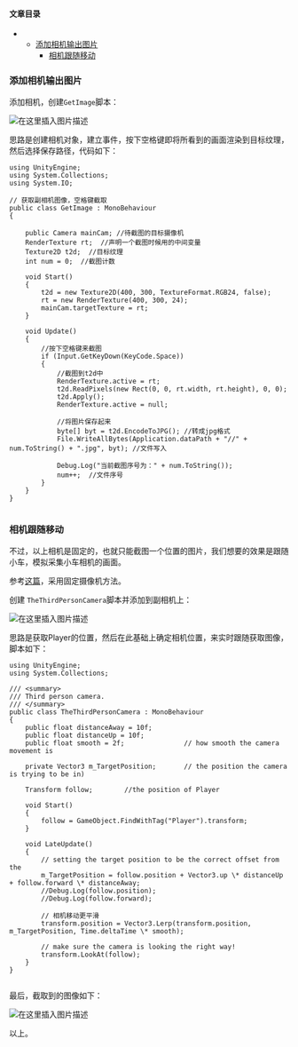 








#### 文章目录


* + [添加相机输出图片](#_1)
	+ [相机跟随移动](#_52)




### 添加相机输出图片


添加相机，创建`GetImage`脚本：


![在这里插入图片描述](https://img-blog.csdnimg.cn/d62b4d263b3e46c0ae1821399142b8fe.png)


思路是创建相机对象，建立事件，按下空格键即将所看到的画面渲染到目标纹理，然后选择保存路径，代码如下：



```
using UnityEngine;
using System.Collections;
using System.IO;

// 获取副相机图像，空格键截取
public class GetImage : MonoBehaviour
{

    public Camera mainCam; //待截图的目标摄像机
    RenderTexture rt;  //声明一个截图时候用的中间变量 
    Texture2D t2d;  //目标纹理
    int num = 0;  //截图计数

    void Start()
    {
        t2d = new Texture2D(400, 300, TextureFormat.RGB24, false);
        rt = new RenderTexture(400, 300, 24);
        mainCam.targetTexture = rt;
    }

    void Update()
    {
        //按下空格键来截图
        if (Input.GetKeyDown(KeyCode.Space))
        {
            //截图到t2d中
            RenderTexture.active = rt;
            t2d.ReadPixels(new Rect(0, 0, rt.width, rt.height), 0, 0);
            t2d.Apply();
            RenderTexture.active = null;

            //将图片保存起来
            byte[] byt = t2d.EncodeToJPG(); //转成jpg格式
            File.WriteAllBytes(Application.dataPath + "//" + num.ToString() + ".jpg", byt); //文件写入

            Debug.Log("当前截图序号为：" + num.ToString());
            num++;  //文件序号
        }
    }
}


```

### 相机跟随移动


不过，以上相机是固定的，也就只能截图一个位置的图片，我们想要的效果是跟随小车，模拟采集小车相机的画面。


参考[这篇](https://blog.csdn.net/ghl1390490928/article/details/80139439?spm=1001.2101.3001.6650.1&utm_medium=distribute.pc_relevant.none-task-blog-2~default~CTRLIST~Rate-1-80139439-blog-106318488.pc_relevant_multi_platform_whitelistv3&depth_1-utm_source=distribute.pc_relevant.none-task-blog-2~default~CTRLIST~Rate-1-80139439-blog-106318488.pc_relevant_multi_platform_whitelistv3&utm_relevant_index=2)，采用固定摄像机方法。


创建 `TheThirdPersonCamera`脚本并添加到副相机上：


![在这里插入图片描述](https://img-blog.csdnimg.cn/55869fa4236f4a8c9d5fb00af4430b13.png)


思路是获取Player的位置，然后在此基础上确定相机位置，来实时跟随获取图像，脚本如下：



```
using UnityEngine;
using System.Collections;

/// <summary>
/// Third person camera.
/// </summary>
public class TheThirdPersonCamera : MonoBehaviour
{
    public float distanceAway = 10f;
    public float distanceUp = 10f;
    public float smooth = 2f;               // how smooth the camera movement is

    private Vector3 m_TargetPosition;       // the position the camera is trying to be in)

    Transform follow;        //the position of Player

    void Start()
    {
        follow = GameObject.FindWithTag("Player").transform;
    }

    void LateUpdate()
    {
        // setting the target position to be the correct offset from the 
        m_TargetPosition = follow.position + Vector3.up \* distanceUp + follow.forward \* distanceAway;
        //Debug.Log(follow.position);
        //Debug.Log(follow.forward);

        // 相机移动更平滑
        transform.position = Vector3.Lerp(transform.position, m_TargetPosition, Time.deltaTime \* smooth);

        // make sure the camera is looking the right way!
        transform.LookAt(follow);
    }
}


```

最后，截取到的图像如下：


![在这里插入图片描述](https://img-blog.csdnimg.cn/e26b8ece31d34e4086d97d892bf34c90.png)


以上。





